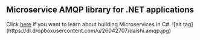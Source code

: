 <h2>Microservice AMQP library for .NET applications</h2>
Click <a href="http://insidethecpu.com/2015/05/22/microservices-with-c-and-rabbitmq/">here</a> if you want to learn about building Microservices in C#.
![alt tag](https://dl.dropboxusercontent.com/u/26042707/daishi.amqp.jpg)
